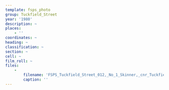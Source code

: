 ```yaml
---
template: fsps_photo
group: Tuckfield_Street
year: '1980'
description: ~
places:
    - ''
coordinates: ~
heading: ~
classification: ~
section: ~
cell: ~
film_roll: ~
files:
    -
        filename: 'FSPS_Tuckfield_Street_012,_No_1_Skinner,_cnr_Tuckfield,_7-3-E,_1980.png'
        caption: ''
---
```

